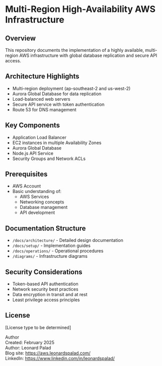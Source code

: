 # Multi-Region High-Availability AWS Infrastructure

## Overview
This repository documents the implementation of a highly available, multi-region AWS infrastructure with global database replication and secure API access. 

## Architecture Highlights
- Multi-region deployment (ap-southeast-2 and us-west-2)
- Aurora Global Database for data replication
- Load-balanced web servers
- Secure API service with token authentication
- Route 53 for DNS management

## Key Components
- Application Load Balancer
- EC2 instances in multiple Availability Zones 
- Aurora Global Database
- Node.js API Service
- Security Groups and Network ACLs

## Prerequisites
- AWS Account
- Basic understanding of:
  - AWS Services
  - Networking concepts
  - Database management
  - API development

## Documentation Structure
- `/docs/architecture/` - Detailed design documentation
- `/docs/setup/` - Implementation guides
- `/docs/operations/` - Operational procedures
- `/diagrams/` - Infrastructure diagrams

## Security Considerations
- Token-based API authentication
- Network security best practices
- Data encryption in transit and at rest
- Least privilege access principles

## License
[License type to be determined]

Author  
Created: February 2025  
Author: Leonard Palad  
Blog site: https://aws.leonardspalad.com/  
LinkedIn: https://www.linkedin.com/in/leonardspalad/
